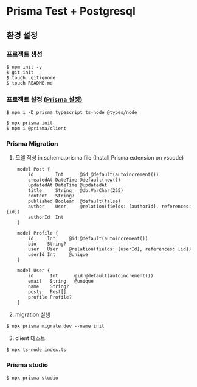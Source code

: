 # Prisma Test + Postgresql


## 환경 설정 
### 프로젝트 생성
```
$ npm init -y
$ git init
$ touch .gitignore 
$ touch README.md
```

### 프로젝트 설정 [(Prisma 설정)](https://www.prisma.io/docs/getting-started/setup-prisma/start-from-scratch/relational-databases-typescript-postgres)
```
$ npm i -D prisma typescript ts-node @types/node

$ npx prisma init
$ npm i @prisma/client
```

### Prisma Migration
1. 모델 작성 in schema.prisma file (Install Prisma extension on vscode)
```
    model Post {
        id        Int      @id @default(autoincrement())
        createdAt DateTime @default(now())
        updatedAt DateTime @updatedAt
        title     String   @db.VarChar(255)
        content   String?
        published Boolean  @default(false)
        author    User     @relation(fields: [authorId], references: [id])
        authorId  Int
    }

    model Profile {
        id     Int     @id @default(autoincrement())
        bio    String?
        user   User    @relation(fields: [userId], references: [id])
        userId Int     @unique
    }

    model User {
        id      Int      @id @default(autoincrement())
        email   String   @unique
        name    String?
        posts   Post[]
        profile Profile?
    }
```
2. migration 실행
```
$ npx prisma migrate dev --name init
```

3. client 테스트
```
$ npx ts-node index.ts
```

### Prisma studio 
```
$ npx prisma studio
```